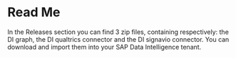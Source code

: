 # Read Me
In the Releases section you can find 3 zip files, containing respectively: the DI graph, the DI qualtrics connector and the DI signavio connector. 
You can download and import them into your SAP Data Intelligence tenant.
